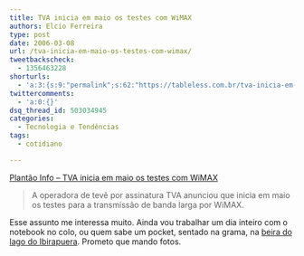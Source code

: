 ```yaml
---
title: TVA inicia em maio os testes com WiMAX
authors: Elcio Ferreira
type: post
date: 2006-03-08
url: /tva-inicia-em-maio-os-testes-com-wimax/
tweetbackscheck:
  - 1356463228
shorturls:
  - 'a:3:{s:9:"permalink";s:62:"https://tableless.com.br/tva-inicia-em-maio-os-testes-com-wimax";s:7:"tinyurl";s:26:"https://tinyurl.com/3fgasra";s:4:"isgd";s:19:"https://is.gd/qQKScB";}'
twittercomments:
  - 'a:0:{}'
dsq_thread_id: 503034945
categories:
  - Tecnologia e Tendências
tags:
  - cotidiano

---
```

[Plantão Info &#8211; TVA inicia em maio os testes com WiMAX][1]

> A operadora de tevê por assinatura TVA anunciou que inicia em maio os testes para a transmissão de banda larga por WiMAX.

Esse assunto me interessa muito. Ainda vou trabalhar um dia inteiro com o notebook no colo, ou quem sabe um pocket, sentado na grama, na [beira do lago do Ibirapuera][2]. Prometo que mando fotos.

 [1]: https://info.abril.com.br/aberto/infonews/032006/07032006-9.shl
 [2]: https://maps.google.com/?t=k&ll=-23.582533,-46.659842&spn=0.003953,0.00766&t=k